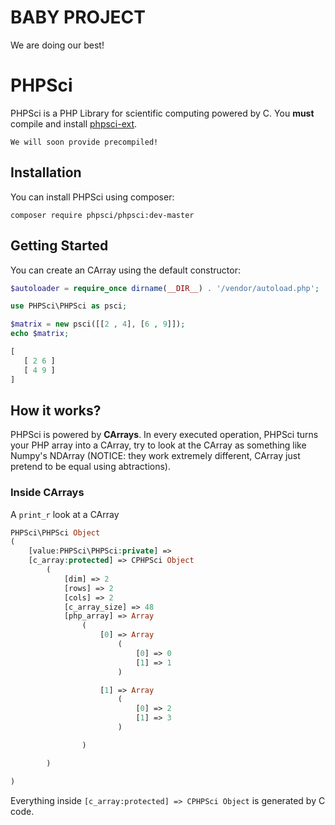 # BABY PROJECT
We are doing our best!

# PHPSci
PHPSci is a PHP Library for scientific computing powered by C. You **must** compile and install
[phpsci-ext](https://www.github.com/phpsci/php-ext). 

`
We will soon provide precompiled!
`

## Installation
You can install PHPSci using composer:
```
composer require phpsci/phpsci:dev-master
```



## Getting Started

You can create an CArray using the default constructor:

```php
$autoloader = require_once dirname(__DIR__) . '/vendor/autoload.php';

use PHPSci\PHPSci as psci;

$matrix = new psci([[2 , 4], [6 , 9]]);
echo $matrix;
```

```php
[
   [ 2 6 ]
   [ 4 9 ]
]
```


## How it works?

PHPSci is powered by **CArrays**.
In every executed operation, PHPSci turns your PHP array into a CArray, try to look at the CArray as something like 
Numpy's NDArray (NOTICE: they work extremely different, CArray just pretend to be equal using abtractions).

### Inside CArrays
A `print_r` look at a CArray
```php
PHPSci\PHPSci Object
(
    [value:PHPSci\PHPSci:private] => 
    [c_array:protected] => CPHPSci Object
        (
            [dim] => 2
            [rows] => 2
            [cols] => 2
            [c_array_size] => 48
            [php_array] => Array
                (
                    [0] => Array
                        (
                            [0] => 0
                            [1] => 1
                        )

                    [1] => Array
                        (
                            [0] => 2
                            [1] => 3
                        )

                )

        )

)
```
Everything inside `[c_array:protected] => CPHPSci Object` is generated
by C code.

